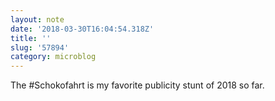 ```yaml
---
layout: note
date: '2018-03-30T16:04:54.318Z'
title: ''
slug: '57894'
category: microblog
---
```

The #Schokofahrt is my favorite publicity stunt of 2018 so far.

